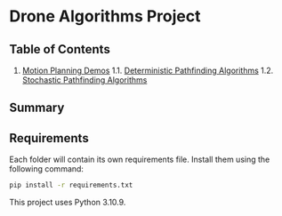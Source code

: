 # Drone Algorithms Project

## Table of Contents
1. [Motion Planning Demos](motion_planning_demos)
    1.1. [Deterministic Pathfinding Algorithms](motion_planning_demos/deterministic_pathfinding_algorithms/)
    1.2. [Stochastic Pathfinding Algorithms](motion_planning_demos/stochastic_pathfinding_algorithms/)
## Summary

## Requirements
Each folder will contain its own requirements file. Install them using the following command: 

```bash
pip install -r requirements.txt 
```

This project uses Python 3.10.9.




